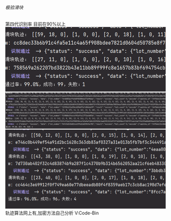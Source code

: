 ###### 极验滑块

第四代识别率 目前在90%以上
![img.png](Geetest/img.png)
![img_1.png](Geetest/img_1.png)
![img_2.png](Geetest/img_2.png)
轨迹算法网上有,加密方法自己分析
V:Code-Bin